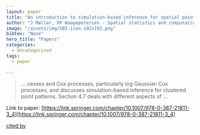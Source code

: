 ```yaml
---
layout: paper
title: "An introduction to simulation-based inference for spatial point processes"
author: "J Møller, RP Waagepetersen - Spatial statistics and computational …, 2003 - Springer"
image: "/assets/img/SBI-icon-192x192.png"
bibtex: "None"
hero_title: "Papers"
categories:
  - Uncategorized
tags:
  - paper

---
```

>… cesses and Cox processes, particularly log Gaussian Cox processes, and discusses simulation-based inference for clustered point patterns. Section 4.7 deals with different aspects of …

Link to paper: [https://link.springer.com/chapter/10.1007/978-0-387-21811-3_4](https://link.springer.com/chapter/10.1007/978-0-387-21811-3_4)

[cited by](https://scholar.google.com/scholar?cites=3083092963201418161&as_sdt=2005&sciodt=0,5&hl=en&num=20)
